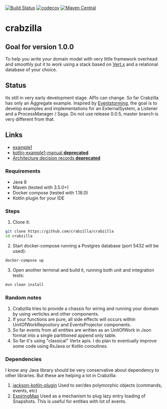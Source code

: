 [![Build Status](https://travis-ci.org/crabzilla/crabzilla.svg?branch=master)](https://travis-ci.org/crabzilla/crabzilla)
[![codecov](https://codecov.io/gh/crabzilla/crabzilla/branch/master/graph/badge.svg)](https://codecov.io/gh/crabzilla/crabzilla)
[![Maven Central](https://maven-badges.herokuapp.com/maven-central/io.github.crabzilla/crabzilla/badge.svg)](http://search.maven.org/#artifactdetails%7Cio.github.crabzilla%7Ccrabzilla%7C0.0.5%7C)

# crabzilla

## Goal for version 1.0.0

To help you write your domain model with very little framework overhead and smoothly put it to work using a stack based
on [Vert.x](http://vertx.io/) and a relational database of your choice.

## Status

Its still in very early development stage. APIs can change. So far Crabzilla has only an Aggregate example. Inspired by 
[Eventstorming](http://eventstorming.com), the goal is to develop examples and implementations for an ExternalSystem, 
a Listener and a ProcessManager / Saga. Do not use release 0.0.5, master branch is very different from that. 

## Links 

* [example1](https://github.com/crabzilla/crabzilla-examples)
* [kotlin-example1-manual **deprecated**](https://crabzilla.github.io/crabzilla/docs/kotlin-example1-manual.html)
* [Architecture decision records **deprecated**](https://github.com/crabzilla/crabzilla/tree/master/doc/architecture/decisions)

### Requirements

* Java 8
* Maven (tested with 3.5.0+)
* Docker compose (tested with 1.18.0)
* Kotlin plugin for your IDE

### Steps

1. Clone it:

```bash
git clone https://github.com/crabzilla/crabzilla
cd crabzilla
```

2. Start docker-compose running a Postgres database (port 5432 will be used):

```bash
docker-compose up
```

3. Open another terminal and build it, running both unit and integration tests:

```bash
mvn clean install
```

### Random notes

1. Crabzilla tries to provide a chassis for wiring and running your domain by using verticles and other components.
2. If your functions are pure, all side effects will occurs within UnitOfWorkRepository and EventsProjector components.
3. So far events from all entities are written as an UnitOfWork in Json format into a single partitioned append only table.
4. So far it's using "classical" Vertx apis. I do plan to eventually improve some code using RxJava or Kotlin coroutines.

### Dependencies

I know any Java library should be very conservative about dependency to other libraries. But these are helping a lot in Crabzilla: 

1. [jackson-kotlin-plugin](https://github.com/FasterXML/jackson-module-kotlin) Used to ser/des polymorphic objects (commands, events, etc) 
2. [ExpiringMap](https://github.com/jhalterman/expiringmap) Used as a mechanism to plug lazy entry loading of Snapshots. This is useful for entities with lot of events.



